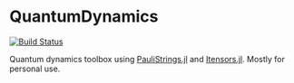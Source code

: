 # QuantumDynamics

[![Build Status](https://github.com/nicolasloizeau/QuantumDynamics.jl/actions/workflows/CI.yml/badge.svg?branch=main)](https://github.com/nicolasloizeau/QuantumDynamics.jl/actions/workflows/CI.yml?query=branch%3Amain)


Quantum dynamics toolbox using [PauliStrings.jl](https://github.com/nicolasloizeau/PauliStrings.jl) and [Itensors.jl](https://github.com/ITensor/ITensors.jl).
Mostly for personal use.
